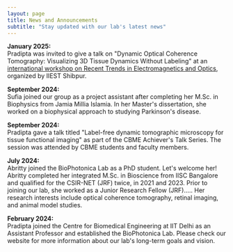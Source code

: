 ```yaml
---
layout: page
title: News and Announcements
subtitle: "Stay updated with our lab's latest news"
---
```


**January 2025:**  
Pradipta was invited to give a talk on "Dynamic Optical Coherence Tomography: Visualizing 3D Tissue Dynamics Without Labeling" at an [international workshop on Recent Trends in Electromagnetics and Optics](https://workshoprteop2025.iiests.ac.in/), organized by IIEST Shibpur.

**September 2024:**  
Sufia joined our group as a project assistant after completing her M.Sc. in Biophysics from Jamia Millia Islamia. In her Master's dissertation, she worked on a biophysical approach to studying Parkinson's disease. 

**September 2024:**  
Pradipta gave a talk titled "Label-free dynamic tomographic microscopy for tissue functional imaging" as part of the CBME Achiever's Talk Series. 
The session was attended by CBME students and faculty members.

**July 2024:**  
Abritty joined the BioPhotonica Lab as a PhD student. 
Let's welcome her! 
Abritty completed her integrated M.Sc. in Bioscience from IISC Bangalore and qualified for the CSIR-NET (JRF) twice, in 2021 and 2023. 
Prior to joining our lab, she worked as a Junior Research Fellow (JRF).....
Her research interests include optical coherence tomography, retinal imaging, and animal model studies. 

**February 2024:**  
Pradipta joined the Centre for Biomedical Engineering at IIT Delhi as an Assistant Professor and established the BioPhotonica Lab. 
Please check our website for more information about our lab's long-term goals and vision.








